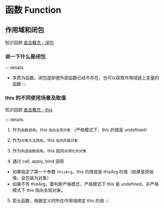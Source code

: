 # 函数 Function

## 作用域和闭包

知识回顾 [直击概念 - 闭包](../../%E7%9B%B4%E5%87%BB%E6%A6%82%E5%BF%B5/02js/s_js_2-closure.md)

### 说一下什么是闭包

::: details

- 本质为函数。闭包是即便外部函数已经不存在，也可以获取作用域链上变量的函数
  :::

### this 的不同使用场景及取值

知识回顾 [直击概念 - this](../../%E7%9B%B4%E5%87%BB%E6%A6%82%E5%BF%B5/02js/s_js_4-this.md)

::: details

1. 作为`函数调用`。this `指向全局对象` （严格模式下，this 的值是 undefined）

2. 作为`对象方法调用`。this `指向所属对象`

3. 作为`构造函数调用`。this 指向`实例化的对象`

4. 通过 call, apply, bind 调用

- 如果指定了第一个参数 `thisArg`，this 的值就是 thisArg 的值（如果是原始值，会包装为对象）
- 如果不传 thisArg，要判断严格模式，严格模式下 this 是 undefined，非严格模式下 this 指向全局对象。

5. 箭头函数，根据定义时所在作用域绑定 this 的值
   :::
